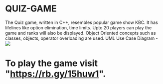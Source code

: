 # QUIZ-GAME
The Quiz game, written in C++, resembles popular game show KBC. It has lifelines like option elimination, time limits.
Upto 20 players can play the game and ranks will also be displayed.
Object Oriented concepts such as classes, objects, operator overloading are used.
UML Use Case Diagram - <img src="https://embed.creately.com/2iYpMihM5DO?token=BT7FlKnig9nVpZxQ&type=svg">
# To play the game visit "https://rb.gy/15huw1".
